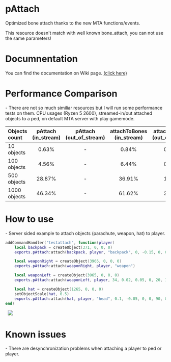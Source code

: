 # pAttach
Optimized bone attach thanks to the new MTA functions/events.

This resource doesn't match with well known bone_attach, you can not use the same parameters!


# Documnentation
You can find the documentation on Wiki page. [(click here)](https://github.com/Patrick2562/mtasa-pAttach/wiki)


# Performance Comparison
\- There are not so much similiar resources but I will run some performance tests on them.
CPU usages (Ryzen 5 2600), streamed-in/out attached objects to a ped, on default MTA server with play gamemode.

| Objects count | pAttach (in_stream) | pAttach (out_of_stream) | attachToBones (in_stream) | attachToBones (out_of_stream) | bone_attach (in_stream) | bone_attach (out_of_stream) |
| :------------ | :-----------------: | :---------------------: | :-----------------------: | :---------------------------: | :---------------------: | :-------------------------: |
| 10 objects    |        0.63%        |            -            |           0.84%           |             0.15%             |          1.64%          |            0.17%            |
| 100 objects   |        4.56%        |            -            |           6.44%           |             0.38%             |         12.82%          |            0.43%            |
| 500 objects   |       28.87%        |            -            |          36.91%           |             1.36%             |         69.40%          |            1.62%            |
| 1000 objects  |       46.34%        |            -            |          61.62%           |             2.60%             |         113.12%         |            3.11%            |


# How to use
\- Server sided example to attach objects (parachute, weapon, hat) to player.

```lua
addCommandHandler("testattach", function(player)
    local backpack = createObject(371, 0, 0, 0)
    exports.pAttach:attach(backpack, player, "backpack", 0, -0.15, 0, 0, 90, 0)

    local weaponRight = createObject(3965, 0, 0, 0)
    exports.pAttach:attach(weaponRight, player, "weapon")

    local weaponLeft = createObject(3965, 0, 0, 0)
    exports.pAttach:attach(weaponLeft, player, 34, 0.02, 0.05, 0, 20, 190, 190)

    local hat = createObject(1265, 0, 0, 0)
    setObjectScale(hat, 0.5)
    exports.pAttach:attach(hat, player, "head", 0.1, -0.05, 0, 0, 90, 0)
end)
```
 
<img src="https://i.imgur.com/8QLhKrv.png">

# Known issues
\- There are desynchronization problems when attaching a player to ped or player.
